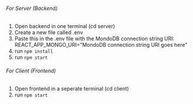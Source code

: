 ###### For Server (Backend)
1. Open backend in one terminal (cd server)
2. Create a new file called .env
3. Paste this in the .env file with the MondoDB connection string URI:
     REACT_APP_MONGO_URI="MondoDB connection string URI goes here"
4. run `npm install`
5. run `npm start`

###### For Client (Frontend)
1. Open frontend in a seperate terminal (cd client)
1. run `npm start`
